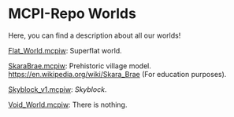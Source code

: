 # MCPI-Repo Worlds

Here, you can find a description about all our worlds!

[Flat_World.mcpiw](https://mcpi.tk/mcpi-repo/worlds/Flat_World.mcpiw): Superflat world.

[SkaraBrae.mcpiw](https://mcpi.tk/mcpi-repo/worlds/SkaraBrae.mcpiw): Prehistoric village model. https://en.wikipedia.org/wiki/Skara_Brae (For education purposes).

[Skyblock_v1.mcpiw](https://mcpi.tk/mcpi-repo/worlds/Skyblock_v1.mcpiw): *Skyblock*.

[Void_World.mcpiw](https://mcpi.tk/mcpi-repo/worlds/Void_World.mcpiw): There is nothing.
